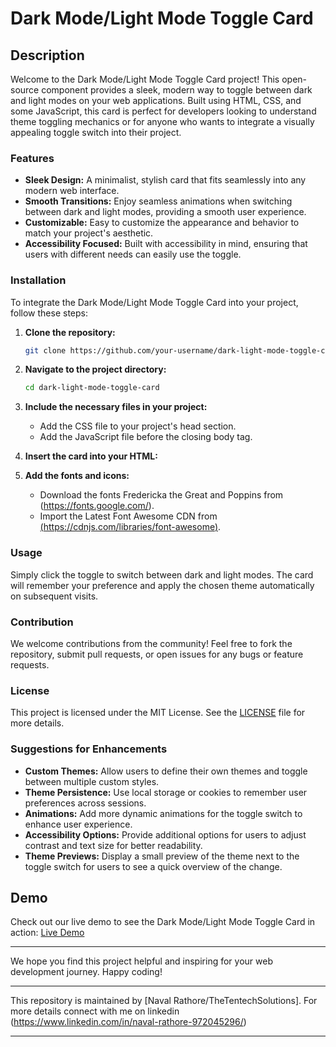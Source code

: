 # Dark Mode/Light Mode Toggle Card

## Description
Welcome to the Dark Mode/Light Mode Toggle Card project! This open-source component provides a sleek, modern way to toggle between dark and light modes on your web applications. Built using HTML, CSS, and some JavaScript, this card is perfect for developers looking to understand theme toggling mechanics or for anyone who wants to integrate a visually appealing toggle switch into their project. 

### Features
- **Sleek Design:** A minimalist, stylish card that fits seamlessly into any modern web interface.
- **Smooth Transitions:** Enjoy seamless animations when switching between dark and light modes, providing a smooth user experience.
- **Customizable:** Easy to customize the appearance and behavior to match your project's aesthetic.
- **Accessibility Focused:** Built with accessibility in mind, ensuring that users with different needs can easily use the toggle.

### Installation
To integrate the Dark Mode/Light Mode Toggle Card into your project, follow these steps:

1. **Clone the repository:**
   ```bash
   git clone https://github.com/your-username/dark-light-mode-toggle-card.git
   ```
2. **Navigate to the project directory:**
   ```bash
   cd dark-light-mode-toggle-card
   ```
3. **Include the necessary files in your project:**
   - Add the CSS file to your project's head section.
   - Add the JavaScript file before the closing body tag.

4. **Insert the card into your HTML:**
   

5. **Add the fonts and icons:**
   - Download the fonts Fredericka the Great and Poppins from (https://fonts.google.com/).
   - Import the Latest Font Awesome CDN from [(https://cdnjs.com/libraries/font-awesome)]([Link]).

### Usage
Simply click the toggle to switch between dark and light modes. The card will remember your preference and apply the chosen theme automatically on subsequent visits.

### Contribution
We welcome contributions from the community! Feel free to fork the repository, submit pull requests, or open issues for any bugs or feature requests.

### License
This project is licensed under the MIT License. See the [LICENSE](LICENSE) file for more details.

### Suggestions for Enhancements
- **Custom Themes:** Allow users to define their own themes and toggle between multiple custom styles.
- **Theme Persistence:** Use local storage or cookies to remember user preferences across sessions.
- **Animations:** Add more dynamic animations for the toggle switch to enhance user experience.
- **Accessibility Options:** Provide additional options for users to adjust contrast and text size for better readability.
- **Theme Previews:** Display a small preview of the theme next to the toggle switch for users to see a quick overview of the change.

## Demo
Check out our live demo to see the Dark Mode/Light Mode Toggle Card in action: [Live Demo](https://your-demo-link.com)

---

We hope you find this project helpful and inspiring for your web development journey. Happy coding!

---

This repository is maintained by [Naval Rathore/TheTentechSolutions]. For more details connect with me on linkedin (https://www.linkedin.com/in/naval-rathore-972045296/)

---
